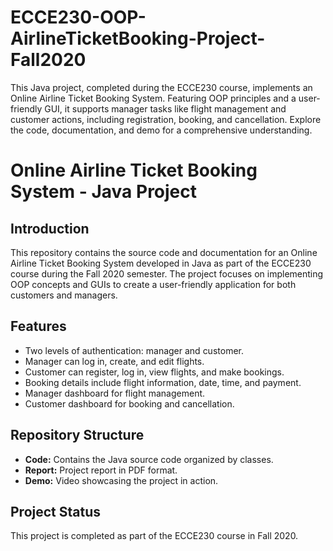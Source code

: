 # ECCE230-OOP-AirlineTicketBooking-Project-Fall2020
This Java project, completed during the ECCE230 course, implements an Online Airline Ticket Booking System. Featuring OOP principles and a user-friendly GUI, it supports manager tasks like flight management and customer actions, including registration, booking, and cancellation. Explore the code, documentation, and demo for a comprehensive understanding.

# Online Airline Ticket Booking System - Java Project

## Introduction

This repository contains the source code and documentation for an Online Airline Ticket Booking System developed in Java as part of the ECCE230 course during the Fall 2020 semester. The project focuses on implementing OOP concepts and GUIs to create a user-friendly application for both customers and managers.

## Features

- Two levels of authentication: manager and customer.
- Manager can log in, create, and edit flights.
- Customer can register, log in, view flights, and make bookings.
- Booking details include flight information, date, time, and payment.
- Manager dashboard for flight management.
- Customer dashboard for booking and cancellation.

## Repository Structure

- **Code:** Contains the Java source code organized by classes.
- **Report:** Project report in PDF format.
- **Demo:** Video showcasing the project in action.

## Project Status

This project is completed as part of the ECCE230 course in Fall 2020.

